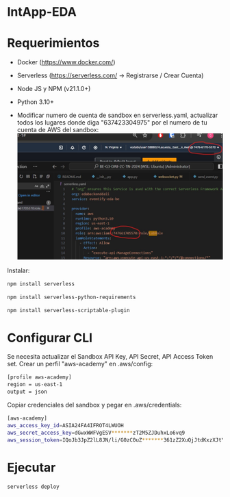 # IntApp-EDA

# Requerimientos
- Docker (https://www.docker.com/)
- Serverless (https://serverless.com/ -> Registrarse / Crear Cuenta)
- Node JS y NPM (v21.1.0+)
- Python 3.10+

- Modificar numero de cuenta de sandbox en serverless.yaml, actualizar todos los lugares donde diga "637423304975" por el numero de tu cuenta de AWS del sandbox: 
![alt text](.doc/image.png)

Instalar:
```bash 
npm install serverless
```
```bash 
npm install serverless-python-requirements
```
```bash 
npm install serverless-scriptable-plugin
```

# Configurar CLI
Se necesita actualizar el Sandbox API Key, API Secret, API Access Token set. Crear un perfil "aws-academy" en .aws/config:
```bash 
[profile aws-academy]
region = us-east-1
output = json
```
Copiar credenciales del sandbox y pegar en .aws/credentials:
```bash 
[aws-academy]
aws_access_key_id=ASIA24FA4IFROT4LWUOH
aws_secret_access_key=dGwxWWFVgESV*******zT2M5ZJDuhxLo6vq9
aws_session_token=IQoJb3JpZ2lL8JN/li/G0zC0uZ*******361zZ2XuQjJtdKxzXJtYFTW02M+izA==
```

# Ejecutar
```bash 
serverless deploy
```